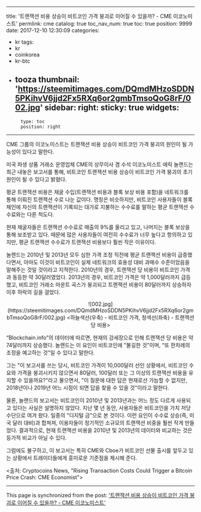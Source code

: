 
---
title: '트랜잭션 비용 상승이 비트코인 가격 붕괴로 이어질 수 있을까? - CME 이코노미스트'
permlink: cme
catalog: true
toc_nav_num: true
toc: true
position: 9999
date: 2017-12-10 12:30:09
categories:
- kr
tags:
- kr
- coinkorea
- kr-btc
- tooza
thumbnail: 'https://steemitimages.com/DQmdMHzoSDDN5PKihvV6jjd2Fx5RXq6or2gmbTmsoQoG8rF/002.jpg'
sidebar:
    right:
        sticky: true
widgets:
    -
        type: toc
        position: right
---


CME 그룹의 이코노미스트는 트랜잭션 비용 상승이 비트코인 가격 붕괴의 원인이 될 가능성이 있다고 말한다. 
  
미국 파생 상품 거래소 운영업체 CME의 상무이사 겸 수석 이코노미스트 에릭 놀랜드는 최근 내놓은 보고서를 통해, 비트코인 트랜잭션 비용 상승이 비트코인 가격 붕괴의 초기 원인이 될 수 있다고 밝혔다. 
  
평균 트랜잭션 비용은 채굴 수입(트랜잭션 비용과 블록 보상 비용 포함)을 네트워크를 통해 이뤄진 트랜잭션 수로 나눈 값이다. 명칭은 비슷하지만, 비트코인 사용자들이 블록체인에 자신의 트랜잭션이 기록되는 대가로 지불하는 수수료를 말하는 평균 트랜잭션 수수료와는 다른 척도다. 
  
현재 채굴자들은 트랜잭션 수수료로 매출의 9%를 올리고 있고, 나머지는 블록 보상을 통해 보조받고 있다. 때문에 많은 사용자들이 여전히 수수료가 너무 높다고 항의하고 있지만, 평균 트랜잭션 수수료가 트랜잭션 비용보다 훨씬 작은 이유이다. 
  
놀랜드는 2010년 및 2013년 모두 심한 가격 조정 직전에 평균 트랜잭션 비용이 급증했다면서, 아마도 이것이 비트코인이 실제 네트워크의 효용성 대비 과매수 수준이었음을 말해주는 것일 것이라고 지적한다. 2010년의 경우, 트랜잭션 당 비용이 비트코인 가격과 동등한 약 30달러였었다. 2013년의 경우, 비트코인 가격은 약 1,000달러까지 급등했고, 비트코인 거래소 마운트 곡스가 붕괴되고 트랜잭션 비용이 80달러까지 상승하자 이후 하락의 길을 걸었다. 
 
<center>
![002.jpg](https://steemitimages.com/DQmdMHzoSDDN5PKihvV6jjd2Fx5RXq6or2gmbTmsoQoG8rF/002.jpg)
<하늘색선(우축) - 비트코인 가격, 청색선(좌축) - 트랜잭션 당 비용>
</center>

“Blockchain.info”의 데이터에 따르면, 현재의 강세장으로 인해 트랜잭션 당 비용은 약 74달러까지 상승했다. 놀랜드는 이 요인이 비트코인에 "불길한 것"이며, “또 한차례의 조정을 예고하는 것"일 수 있다고 말한다. 
  
그는 "이 보고서를 쓰는 당시, 비트코인 가격이 10,000달러 선인 상황에서, 비트코인 수요와 가격을 붕괴시키지 않으면서 80달러, 100달러 또는 그 이상의 트랜잭션 비용을 유지할 수 있을까요?"라고 물으면서, "이 질문에 대한 답은 현재로선 가늠할 수 없지만, 2018년이나 2019년 어느 시점이 되면 답을 찾을 수 있을 것"이라고 말한다. 
  
물론, 놀랜드의 보고서는 비트코인이 2010년 및 2013년과는 어느 정도 다르게 사용되고 있다는 사실은 설명하지 않았다. 지난 몇 년 동안, 사용자들은 비트코인을 가치 저당 수단으로 여겨 왔다. 일종의 "디지털 금"으로 본 것이다. 이런 요인이 수수료 상승(즉, 미국 달러 대비)과 합쳐져, 이용자들이 정기적인 소규모의 트랜잭션 비중을 훨씬 작게 만들었다. 결과적으로, 현재 트랜잭션 비용을 2010년 및 2013년의 데이터와 비교하는 것은 등가적 비교가 아닐 수 있다. 
  
그럼에도 불구하고, 이 보고서는 특히 CME와 Cboe가 비트코인 선물 출시를 앞두고 있는 상황에서 트레이더들에게 흥미로운 기준점을 제시해 준다.
  
<출처: Cryptocoins News, "Rising Transaction Costs Could Trigger a Bitcoin Price Crash: CME Economist">

- - -

This page is synchronized from the post: ['트랜잭션 비용 상승이 비트코인 가격 붕괴로 이어질 수 있을까? - CME 이코노미스트'](https://steemit.com/@pius.pius/cme)
